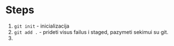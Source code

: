# Steps

1. `git init` - inicializacija
2. `git add .` - prideti visus failus i staged, pazymeti sekimui su git.
3.

